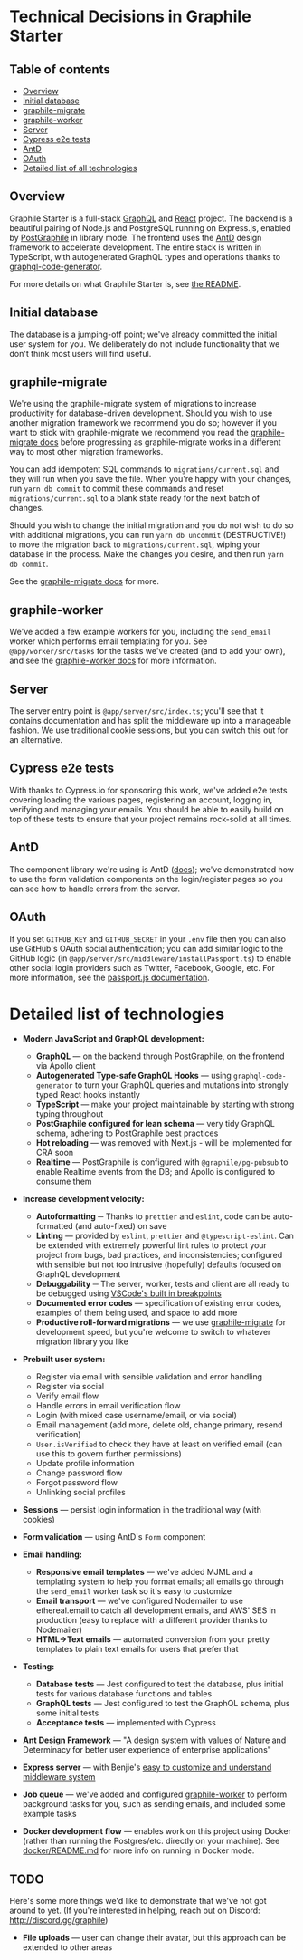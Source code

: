# Technical Decisions in Graphile Starter

## Table of contents

- [Overview](#overview)
- [Initial database](#initial-database)
- [graphile-migrate](#graphile-migrate)
- [graphile-worker](#graphile-worker)
- [Server](#server)
- [Cypress e2e tests](#cypress-e2e-tests)
- [AntD](#antd)
- [OAuth](#oauth)
- [Detailed list of all technologies](#detailed-list-of-all-technologies)

## Overview

Graphile Starter is a full-stack [GraphQL](https://graphql.org/learn/) and
[React](https://reactjs.org/) project. The backend is a beautiful pairing of
Node.js and PostgreSQL running on Express.js, enabled by
[PostGraphile](https://www.graphile.org/postgraphile/) in library mode. The
frontend uses the [AntD](https://ant.design/) design framework to accelerate
development. The entire stack is written in TypeScript, with autogenerated
GraphQL types and operations thanks to
[graphql-code-generator](https://github.com/dotansimha/graphql-code-generator).

For more details on what Graphile Starter is, see [the README](./README.md).

## Initial database

The database is a jumping-off point; we've already committed the initial user
system for you. We deliberately do not include functionality that we don't think
most users will find useful.

## graphile-migrate

We're using the graphile-migrate system of migrations to increase productivity
for database-driven development. Should you wish to use another migration
framework we recommend you do so; however if you want to stick with
graphile-migrate we recommend you read the
[graphile-migrate docs](https://github.com/graphile/migrate) before progressing
as graphile-migrate works in a different way to most other migration frameworks.

You can add idempotent SQL commands to `migrations/current.sql` and they will
run when you save the file. When you're happy with your changes, run
`yarn db commit` to commit these commands and reset `migrations/current.sql` to
a blank state ready for the next batch of changes.

Should you wish to change the initial migration and you do not wish to do so
with additional migrations, you can run `yarn db uncommit` (DESTRUCTIVE!) to
move the migration back to `migrations/current.sql`, wiping your database in the
process. Make the changes you desire, and then run `yarn db commit`.

See the [graphile-migrate docs](https://github.com/graphile/migrate) for more.

## graphile-worker

We've added a few example workers for you, including the `send_email` worker
which performs email templating for you. See `@app/worker/src/tasks` for the
tasks we've created (and to add your own), and see the
[graphile-worker docs](https://github.com/graphile/worker) for more information.

## Server

The server entry point is `@app/server/src/index.ts`; you'll see that it
contains documentation and has split the middleware up into a manageable
fashion. We use traditional cookie sessions, but you can switch this out for an
alternative.

## Cypress e2e tests

With thanks to Cypress.io for sponsoring this work, we've added e2e tests
covering loading the various pages, registering an account, logging in,
verifying and managing your emails. You should be able to easily build on top of
these tests to ensure that your project remains rock-solid at all times.

## AntD

The component library we're using is AntD ([docs](https://ant.design/)); we've
demonstrated how to use the form validation components on the login/register
pages so you can see how to handle errors from the server.

## OAuth

If you set `GITHUB_KEY` and `GITHUB_SECRET` in your `.env` file then you can
also use GitHub's OAuth social authentication; you can add similar logic to the
GitHub logic (in `@app/server/src/middleware/installPassport.ts`) to enable
other social login providers such as Twitter, Facebook, Google, etc. For more
information, see the
[passport.js documentation](http://www.passportjs.org/docs/).

# Detailed list of technologies

- **Modern JavaScript and GraphQL development:**

  - **GraphQL** — on the backend through PostGraphile, on the frontend via
    Apollo client
  - **Autogenerated Type-safe GraphQL Hooks** — using `graphql-code-generator`
    to turn your GraphQL queries and mutations into strongly typed React hooks
    instantly
  - **TypeScript** — make your project maintainable by starting with strong
    typing throughout
  - **PostGraphile configured for lean schema** — very tidy GraphQL schema,
    adhering to PostGraphile best practices
  - **Hot reloading** — was removed with Next.js - will be implemented for CRA
    soon
  - **Realtime** — PostGraphile is configured with `@graphile/pg-pubsub` to
    enable Realtime events from the DB; and Apollo is configured to consume them

* **Increase development velocity:**

  - **Autoformatting** ─ Thanks to `prettier` and `eslint`, code can be
    auto-formatted (and auto-fixed) on save
  - **Linting** — provided by `eslint`, `prettier` and `@typescript-eslint`. Can
    be extended with extremely powerful lint rules to protect your project from
    bugs, bad practices, and inconsistencies; configured with sensible but not
    too intrusive (hopefully) defaults focused on GraphQL development
  - **Debuggability** ─ The server, worker, tests and client are all ready to be
    debugged using
    [VSCode's built in breakpoints](https://code.visualstudio.com/docs/editor/debugging)
  - **Documented error codes** — specification of existing error codes, examples
    of them being used, and space to add more
  - **Productive roll-forward migrations** — we use
    <a href="https://github.com/graphile/migrate">graphile-migrate</a> for
    development speed, but you're welcome to switch to whatever migration
    library you like

* **Prebuilt user system:**

  - Register via email with sensible validation and error handling
  - Register via social
  - Verify email flow
  - Handle errors in email verification flow
  - Login (with mixed case username/email, or via social)
  - Email management (add more, delete old, change primary, resend verification)
  - `User.isVerified` to check they have at least on verified email (can use
    this to govern further permissions)
  - Update profile information
  - Change password flow
  - Forgot password flow
  - Unlinking social profiles

* **Sessions** — persist login information in the traditional way (with cookies)
* **Form validation** — using AntD's `Form` component
* **Email handling:**
  - **Responsive email templates** — we've added MJML and a templating system to
    help you format emails; all emails go through the `send_email` worker task
    so it's easy to customize
  - **Email transport** — we've configured Nodemailer to use ethereal.email to
    catch all development emails, and AWS' SES in production (easy to replace
    with a different provider thanks to Nodemailer)
  - **HTML→Text emails** — automated conversion from your pretty templates to
    plain text emails for users that prefer that
* **Testing:**
  - **Database tests** — Jest configured to test the database, plus initial
    tests for various database functions and tables
  - **GraphQL tests** — Jest configured to test the GraphQL schema, plus some
    initial tests
  - **Acceptance tests** — implemented with Cypress
* **Ant Design Framework** — "A design system with values of Nature and
  Determinacy for better user experience of enterprise applications"

- **Express server** — with Benjie's
  [easy to customize and understand middleware system](@app/server/src/index.ts)

- **Job queue** — we've added and configured
  <a href="https://github.com/graphile/worker">graphile-worker</a> to perform
  background tasks for you, such as sending emails, and included some example
  tasks

* **Docker development flow** — enables work on this project using Docker
  (rather than running the Postgres/etc. directly on your machine). See
  [docker/README.md](docker/README.md) for more info on running in Docker mode.

## TODO

Here's some more things we'd like to demonstrate that we've not got around to
yet. (If you're interested in helping, reach out on Discord:
http://discord.gg/graphile)

- **File uploads** — user can change their avatar, but this approach can be
  extended to other areas
